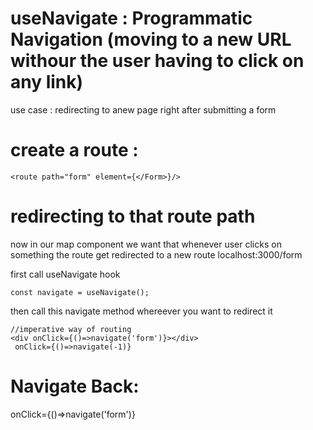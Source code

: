 # useNavigate : Programmatic Navigation (moving to a new URL withour the user having to click on any link)

use case : redirecting to anew page right after submitting a form

# create a route :

```code
<route path="form" element={</Form>}/>
```

# redirecting to that route path

now in our map component we want that whenever user clicks on something the route get redirected to a new route localhost:3000/form

first call useNavigate hook

```code
const navigate = useNavigate();
```

then call this navigate method whereever you want to redirect it

```code
//imperative way of routing
<div onClick={()=>navigate('form')}></div>
 onClick={()=>navigate(-1)}
```

# Navigate Back:

onClick={()=>navigate('form')}
